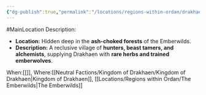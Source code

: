```yaml
---
{"dg-publish":true,"permalink":"/locations/regions-within-ordan/drakhaen-land/village-of-scorvhollow/"}
---
```


#MainLocation
Description:
- **Location:** Hidden deep in the **ash-choked forests** of the Emberwilds.
- **Description:** A reclusive village of **hunters, beast tamers, and alchemists**, supplying Drakhaen with **rare herbs and trained emberwolves**.

When:[[]],
Where:[[Neutral Factions/Kingdom of Drakhaen/Kingdom of Drakhaen\|Kingdom of Drakhaen]], [[Locations/Regions within Ordan/The Emberwilds\|The Emberwilds]]